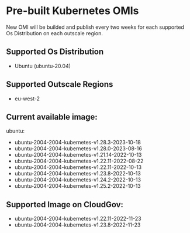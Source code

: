 # Pre-built Kubernetes OMIs

New OMI will be builded and publish every two weeks for each supported Os Distribution on each outscale region.

## Supported Os Distribution
- Ubuntu (ubuntu-20.04)

## Supported Outscale Regions
- eu-west-2

## Current available image:

ubuntu:
- ubuntu-2004-2004-kubernetes-v1.28.3-2023-10-18
- ubuntu-2004-2004-kubernetes-v1.28.0-2023-08-16
- ubuntu-2004-2004-kubernetes-v1.21.14-2022-10-13  
- ubuntu-2004-2004-kubernetes-v1.22.11-2022-08-22
- ubuntu-2004-2004-kubernetes-v1.22.11-2022-10-13
- ubuntu-2004-2004-kubernetes-v1.23.8-2022-10-13
- ubuntu-2004-2004-kubernetes-v1.24.2-2022-10-13
- ubuntu-2004-2004-kubernetes-v1.25.2-2022-10-13  

## Supported Image on CloudGov:
- ubuntu-2004-2004-kubernetes-v1.22.11-2022-11-23
- ubuntu-2004-2004-kubernetes-v1.23.8-2022-11-23 

